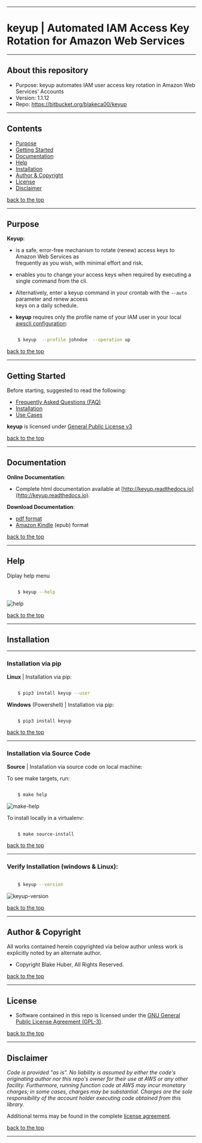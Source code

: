 * * *
#   **keyup** |  Automated IAM Access Key Rotation for Amazon Web Services
* * *

## About this repository

* Purpose:        keyup automates IAM user access key rotation in Amazon Web Services' Accounts
* Version: 1.1.12
* Repo:           https://bitbucket.org/blakeca00/keyup


* * *

## Contents

* [Purpose](#markdown-header-purpose)
* [Getting Started](#markdown-header-getting-started)
* [Documentation](#markdown-header-documentation)
* [Help](#markdown-header-help)
* [Installation](#markdown-header-installation)
* [Author & Copyright](#markdown-header-author-copyright)
* [License](#markdown-header-license)
* [Disclaimer](#markdown-header-disclaimer)

[back to the top](#markdown-header-about-this-repository)

* * *

## Purpose ##

**Keyup**:

* is a safe, error-free mechanism to rotate (renew) access keys to Amazon Web Services as  
frequently as you wish, with minimal effort and risk.

* enables you to change your access keys when required by executing a single command from the cli.  

* Alternatively, enter a keyup command in your crontab with the ``` --auto ``` parameter and renew access  
keys on a daily schedule.

* **keyup** requires only the profile name of your IAM user in your local [awscli configuration](https://docs.aws.amazon.com/cli/latest/reference/):

```bash

    $ keyup  --profile johndoe  --operation up

```

[back to the top](#markdown-header-about-this-repository)

* * *


## Getting Started

Before starting, suggested to read the following:

* [Frequently Asked Questions (FAQ)](http://keyup.readthedocs.io/en/latest/FAQ.html)
* [Installation](http://keyup.readthedocs.io/en/latest/installation.html)
* [Use Cases](http://keyup.readthedocs.io/en/latest/usecases.html)

**keyup** is licensed under [General Public License v3](http://keyup.readthedocs.io/en/latest/license.html)

[back to the top](#markdown-header-about-this-repository)

* * *

## Documentation ##

**Online Documentation**:

* Complete html documentation available at [http://keyup.readthedocs.io](http://keyup.readthedocs.io).

**Download Documentation**:

* [pdf format](https://readthedocs.org/projects/keyup/downloads/pdf/latest/)
* [Amazon Kindle](https://readthedocs.org/projects/keyup/downloads/epub/latest/) (epub) format

[back to the top](#markdown-header-about-this-repository)

* * *

## Help ##

Diplay help menu

```bash

    $ keyup --help

```

![help](./assets/help-menu.png)

[back to the top](#markdown-header-about-this-repository)

* * *
## Installation
* * *

### Installation via pip

**Linux** | Installation via pip:

```bash

    $ pip3 install keyup --user

```

**Windows** (Powershell) | Installation via pip:

```bash

    $ pip3 install keyup

```

[back to the top](#markdown-header-about-this-repository)

* * *

### Installation via Source Code


**Source** | Installation via source code on local machine:

To see make targets, run:

```bash

    $ make help
```

![make-help](./assets/make-help.png)


To install locally in a virtualenv:

```bash

    $ make source-install

```

[back to the top](#markdown-header-about-this-repository)

* * *

### Verify Installation (windows & Linux):

```bash

    $ keyup --version

```

![keyup-version](./assets/keyup-version.png)

[back to the top](#markdown-header-about-this-repository)

* * *

## Author & Copyright

All works contained herein copyrighted via below author unless work is explicitly noted by an alternate author.

* Copyright Blake Huber, All Rights Reserved.

[back to the top](#markdown-header-about-this-repository)

* * *

## License

* Software contained in this repo is licensed under the [GNU General Public License Agreement (GPL-3)](https://bitbucket.org/blakeca00/keyup/src/master/LICENSE.txt).

[back to the top](#markdown-header-about-this-repository)

* * *

## Disclaimer

*Code is provided "as is". No liability is assumed by either the code's originating author nor this repo's owner for their use at AWS or any other facility. Furthermore, running function code at AWS may incur monetary charges; in some cases, charges may be substantial. Charges are the sole responsibility of the account holder executing code obtained from this library.*

Additional terms may be found in the complete [license agreement](https://bitbucket.org/blakeca00/keyup/src/master/LICENSE.txt).

[back to the top](#markdown-header-about-this-repository)

* * *
